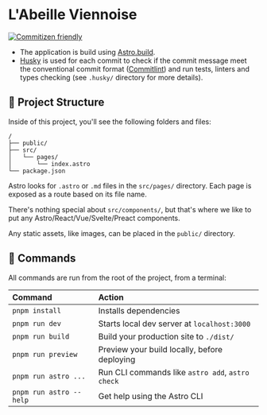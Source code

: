 # L'Abeille Viennoise

[![Commitizen friendly](https://img.shields.io/badge/commitizen-friendly-brightgreen.svg)](http://commitizen.github.io/cz-cli/)

- The application is build using [Astro.build](https://astro.build/).
- [Husky](https://typicode.github.io/husky/#/) is used for each commit to check if the commit message meet the
  conventional commit format ([Commitlint](https://github.com/conventional-changelog/commitlint)) and run tests,
  linters and types checking (see `.husky/` directory for more details).

## 🚀 Project Structure

Inside of this project, you'll see the following folders and files:

```
/
├── public/
├── src/
│   └── pages/
│       └── index.astro
└── package.json
```

Astro looks for `.astro` or `.md` files in the `src/pages/` directory. Each page is exposed as a route based on its file name.

There's nothing special about `src/components/`, but that's where we like to put any Astro/React/Vue/Svelte/Preact components.

Any static assets, like images, can be placed in the `public/` directory.

## 🧞 Commands

All commands are run from the root of the project, from a terminal:

| Command                 | Action                                           |
| :---------------------- | :----------------------------------------------- |
| `pnpm install`          | Installs dependencies                            |
| `pnpm run dev`          | Starts local dev server at `localhost:3000`      |
| `pnpm run build`        | Build your production site to `./dist/`          |
| `pnpm run preview`      | Preview your build locally, before deploying     |
| `pnpm run astro ...`    | Run CLI commands like `astro add`, `astro check` |
| `pnpm run astro --help` | Get help using the Astro CLI                     |
